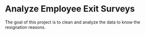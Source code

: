 # Analyze Employee Exit Surveys

The goal of this project is to clean and analyze the data to know the resignation reasons.
